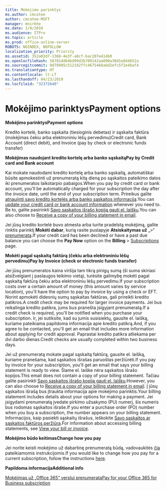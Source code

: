 ```yaml
---
title: Mokėjimo parinktys
ms.author: cmcatee
author: cmcatee-MSFT
manager: mnirkhe
ms.date: 1/9/2019
ms.audience: ITPro
ms.topic: article
ms.prod: office-online-server
ROBOTS: NOINDEX, NOFOLLOW
localization_priority: Priority
ms.assetid: 352a02d7-1368-4e3f-a8cf-bac207e414b0
ms.openlocfilehash: 58781dd64bd99d2b709142aa090a30d1e8d4652a
ms.sourcegitcommit: 9d78905c512192ffc4675468abd2efc5f2e4baf4
ms.translationtype: HT
ms.contentlocale: lt-LT
ms.lasthandoff: 04/23/2019
ms.locfileid: "32372640"
---
```

# <a name="payment-options"></a><span data-ttu-id="b9c18-102">Mokėjimo parinktys</span><span class="sxs-lookup"><span data-stu-id="b9c18-102">Payment options</span></span>

 <span data-ttu-id="b9c18-103">**Mokėjimo parinktys**</span><span class="sxs-lookup"><span data-stu-id="b9c18-103">**Payment options**</span></span>
  
<span data-ttu-id="b9c18-104">Kredito kortelė, banko sąskaita (tiesioginis debetas) ir sąskaita faktūra (mokėjimas čekiu arba elektroniniu lėšų pervedimu)</span><span class="sxs-lookup"><span data-stu-id="b9c18-104">Credit card, Bank Account (direct debit), and Invoice (pay by check or electronic funds transfer)</span></span>
  
 <span data-ttu-id="b9c18-105">**Mokėjimas naudojant kredito kortelę arba banko sąskaitą**</span><span class="sxs-lookup"><span data-stu-id="b9c18-105">**Pay by Credit card and Bank account**</span></span>
  
<span data-ttu-id="b9c18-106">Kai mokate naudodami kredito kortelę arba banko sąskaitą, automatiškai būsite apmokestinti už prenumeratą kitą dieną po sąskaitos pateikimo datos iki prenumeratos laikotarpio pabaigos.</span><span class="sxs-lookup"><span data-stu-id="b9c18-106">When you pay by credit card or bank account, you'll be automatically charged for your subscription the day after the invoice date, until the end of your subscription term.</span></span> <span data-ttu-id="b9c18-107">Prireikus galite [atnaujinti savo kredito kortelės arba banko sąskaitos informaciją](https://docs.microsoft.com/office365/admin/subscriptions-and-billing/add-update-or-remove-credit-card-or-bank-account?view=o365-worldwide).</span><span class="sxs-lookup"><span data-stu-id="b9c18-107">You can [update your credit card or bank account information](https://docs.microsoft.com/office365/admin/subscriptions-and-billing/add-update-or-remove-credit-card-or-bank-account?view=o365-worldwide) whenever you need to.</span></span> <span data-ttu-id="b9c18-108">Be to, galite pasirinkti [Savo sąskaitos išrašo kopiją gauti el. laišku](https://docs.microsoft.com/office365/admin/subscriptions-and-billing/pay-for-your-subscription?view=o365-worldwide#receive-a-copy-of-your-billing-statement-in-email).</span><span class="sxs-lookup"><span data-stu-id="b9c18-108">You can also choose to [Receive a copy of your billing statement in email](https://docs.microsoft.com/office365/admin/subscriptions-and-billing/pay-for-your-subscription?view=o365-worldwide#receive-a-copy-of-your-billing-statement-in-email).</span></span>
  
<span data-ttu-id="b9c18-109">Jei jūsų kredito kortelė buvo atmesta arba turite pradelstą mokėjimą, galite rinktis parinktį **Mokėti dabar**, kurią rasite puslapyje **Atsiskaitymas už** „\>“ [prenumeratą](https://portal.office.com/adminportal/home#/subscriptions).</span><span class="sxs-lookup"><span data-stu-id="b9c18-109">If your credit card has been declined or have a past due balance you can choose the **Pay Now** option on the **Billing** \> [Subscriptions](https://portal.office.com/adminportal/home#/subscriptions) page.</span></span> 
  
 <span data-ttu-id="b9c18-110">**Mokėti pagal sąskaitą faktūrą (čekiu arba elektroniniu lėšų pervedimu)**</span><span class="sxs-lookup"><span data-stu-id="b9c18-110">**Pay by Invoice (check or electronic funds transfer)**</span></span>
  
<span data-ttu-id="b9c18-111">Jei jūsų prenumeratos kaina viršija tam tikrą pinigų sumą (ši suma skiriasi atsižvelgiant į paslaugos teikimo vietą), turėsite galimybę mokėti pagal sąskaitą faktūrą čekiu arba elektroniniu lėšų pervedimu.</span><span class="sxs-lookup"><span data-stu-id="b9c18-111">If your subscription costs over a certain amount of money (this amount varies by service location), you'll have the option to pay by invoice by using a check or EFT.</span></span> <span data-ttu-id="b9c18-112">Norint apmokėti didesnių sumų sąskaitas faktūras, gali prireikti kredito patikros.</span><span class="sxs-lookup"><span data-stu-id="b9c18-112">A credit check may be required for larger invoice payments.</span></span> <span data-ttu-id="b9c18-113">Jei bus reikalinga kredito patikra, jums bus pranešta įsigyjant prenumeratą.</span><span class="sxs-lookup"><span data-stu-id="b9c18-113">If a credit check is required, you'll be notified when you purchase your subscription.</span></span> <span data-ttu-id="b9c18-114">Ir, jei sutiksite, kad su jumis susisiektų, gausite el. laišką, kuriame pateikiama papildoma informacija apie kredito patikrą.</span><span class="sxs-lookup"><span data-stu-id="b9c18-114">And, if you agree to be contacted, you'll get an email that includes more information about applying for credit approval.</span></span> <span data-ttu-id="b9c18-115">Paprastai kredito patikra atliekama per dvi darbo dienas.</span><span class="sxs-lookup"><span data-stu-id="b9c18-115">Credit checks are usually completed within two business days.</span></span>
  
<span data-ttu-id="b9c18-116">Jei už prenumeratą mokate pagal sąskaitą faktūrą, gausite el. laišką, kuriame pranešama, kad sąskaitos išrašas paruoštas peržiūrėti.</span><span class="sxs-lookup"><span data-stu-id="b9c18-116">If you pay by invoice for your subscription, you'll get an email that says your billing statement is ready to view.</span></span> <span data-ttu-id="b9c18-117">Šiame el. laiške nėra sąskaitos išrašo kopijos.</span><span class="sxs-lookup"><span data-stu-id="b9c18-117">This email does not contain a copy of your billing statement.</span></span> <span data-ttu-id="b9c18-118">Tačiau galite pasirinkti [Savo sąskaitos išrašo kopiją gauti el. laišku](https://docs.microsoft.com/office365/admin/subscriptions-and-billing/pay-for-your-subscription?view=o365-worldwide#receive-a-copy-of-your-billing-statement-in-email).</span><span class="sxs-lookup"><span data-stu-id="b9c18-118">However, you can also choose to [Receive a copy of your billing statement in email](https://docs.microsoft.com/office365/admin/subscriptions-and-billing/pay-for-your-subscription?view=o365-worldwide#receive-a-copy-of-your-billing-statement-in-email).</span></span> <span data-ttu-id="b9c18-119">Į jūsų sąskaitos išrašą bus įtraukta informacija apie mokėjimo parinktis.</span><span class="sxs-lookup"><span data-stu-id="b9c18-119">Your billing statement includes details about your options for making a payment.</span></span> <span data-ttu-id="b9c18-120">Jei įsigydami prenumeratą įvedate pirkimo užsakymo (PU) numerį, šis numeris bus rodomas sąskaitos išraše.</span><span class="sxs-lookup"><span data-stu-id="b9c18-120">If you enter a purchase order (PO) number when you buy a subscription, the number appears on your billing statement.</span></span> <span data-ttu-id="b9c18-121">Informacijos, kaip pasiekti sąskaitų išrašus, ieškokite [Savo sąskaitos ar sąskaitos faktūros peržiūra](https://docs.microsoft.com/office365/admin/subscriptions-and-billing/view-your-bill-or-invoice?view=o365-worldwide).</span><span class="sxs-lookup"><span data-stu-id="b9c18-121">For information about accessing billing statements, see [View your bill or invoice](https://docs.microsoft.com/office365/admin/subscriptions-and-billing/view-your-bill-or-invoice?view=o365-worldwide).</span></span>
  
 <span data-ttu-id="b9c18-122">**Mokėjimo būdo keitimas**</span><span class="sxs-lookup"><span data-stu-id="b9c18-122">**Change how you pay**</span></span>
  
<span data-ttu-id="b9c18-123">Jei norite keisti mokėjimo už dabartinę prenumeratą būdą, vadovaukitės [čia](https://docs.microsoft.com/office365/admin/subscriptions-and-billing/change-payment-method?view=o365-worldwide) pateikiamomis instrukcijomis.</span><span class="sxs-lookup"><span data-stu-id="b9c18-123">If you would like to change how you pay for a current subscription, follow the instructions [here](https://docs.microsoft.com/office365/admin/subscriptions-and-billing/change-payment-method?view=o365-worldwide).</span></span>
  
 <span data-ttu-id="b9c18-124">**Papildoma informacija**</span><span class="sxs-lookup"><span data-stu-id="b9c18-124">**Additional info**</span></span>
  
[<span data-ttu-id="b9c18-125">Mokėjimas už „Office 365“ verslui prenumeratą</span><span class="sxs-lookup"><span data-stu-id="b9c18-125">Pay for your Office 365 for Business subscription</span></span>](https://docs.microsoft.com/office365/admin/subscriptions-and-billing/pay-for-your-subscription?view=o365-worldwide)
  

